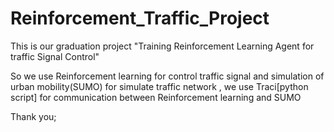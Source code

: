 # Reinforcement_Traffic_Project

This is our graduation project 
"Training Reinforcement Learning Agent for traffic Signal Control"

So we use Reinforcement learning for control traffic signal and simulation of urban mobility(SUMO)
for simulate traffic network , we use Traci[python script] for communication between Reinforcement learning and SUMO

Thank you;
